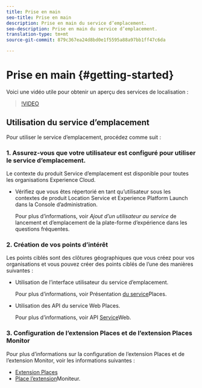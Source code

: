 ```yaml
---
title: Prise en main
seo-title: Prise en main
description: Prise en main du service d’emplacement.
seo-description: Prise en main du service d’emplacement.
translation-type: tm+mt
source-git-commit: 879c367ea24d8bd0e1f5595a88a97bb1ff47c6da

---
```



# Prise en main {#getting-started}

Voici une vidéo utile pour obtenir un aperçu des services de localisation :

>[!VIDEO](https://www.youtube.com/watch?v=aV6i_ayxWCw)

## Utilisation du service d’emplacement

Pour utiliser le service d’emplacement, procédez comme suit :

### 1. Assurez-vous que votre utilisateur est configuré pour utiliser le service d’emplacement.

Le contexte du produit Service d’emplacement est disponible pour toutes les organisations Experience Cloud.

* Vérifiez que vous êtes répertorié en tant qu’utilisateur sous les contextes de produit Location Service et Experience Platform Launch dans la Console d’administration.

   Pour plus d’informations, voir *Ajout d’un utilisateur au service* de lancement et d’emplacement de la plate-forme d’expérience dans les questions [](/help/places-gain-access.md)fréquentes.


### 2. Création de vos points d’intérêt

Les points ciblés sont des clôtures géographiques que vous créez pour vos organisations et vous pouvez créer des points ciblés de l’une des manières suivantes :

* Utilisation de l’interface utilisateur du service d’emplacement.

   Pour plus d’informations, voir Présentation [du service](/help/poi-mgmt-ui/places-services-overview.md)Places.

* Utilisation des API du service Web Places.

   Pour plus d’informations, voir API [Service](/help/web-service-api/places-web-services.md)Web.


### 3. Configuration de l’extension Places et de l’extension Places Monitor

Pour plus d’informations sur la configuration de l’extension Places et de l’extension Monitor, voir les informations suivantes :

* [Extension Places](/help/places-ext-aep-sdks/places-extension/places-extension.md)
* [Place l’extension](/help/places-ext-aep-sdks/places-monitor-extension/places-monitor-extension.md)Moniteur.
